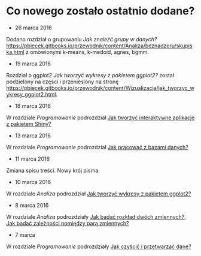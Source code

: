 # Co nowego zostało ostatnio dodane?


* 26 marca 2016

Dodano rozdział o grupowaniu *Jak znaleźć grupy w danych?* https://pbiecek.gitbooks.io/przewodnik/content/Analiza/beznadzoru/skupiska.html
z omówionymi k-means, k-medoid, agnes, bgmm.

* 19 marca 2016

Rozdział o ggplot2 *Jak tworzyć wykresy z pakietem ggplot2?* został podzielony na części i przeniesiony na stronę https://pbiecek.gitbooks.io/przewodnik/content/Wizualizacja/jak_tworzyc_wykresy_ggplot2.html.

* 18 marca 2016

W rozdziale *Programowanie* podrozdział 
[Jak tworzyć interaktywne aplikacje z pakietem Shiny?](https://pbiecek.gitbooks.io/przewodnik/content/Programowanie/jak_tworzyc_aplikajce.html)

* 13 marca 2016

W rozdziale *Programowanie* podrozdział 
[Jak pracować z bazami danych?](https://pbiecek.gitbooks.io/przewodnik/content/Programowanie/jak_pracowac_z_bazami_danych.html)

* 11 marca 2016

Zmiana spisu treści. Nowy krój pisma.

* 10 marca 2016

W rozdziale *Analiza* podrozdział 
[Jak tworzyć wykresy z pakietem ggplot2?](https://pbiecek.gitbooks.io/przewodnik/content/Analiza/jak_tworzyc_wykresy_ggplot2.html)

* 8 marca 2016

W rozdziale *Analiza* podrozdziały 
[Jak badać rozkład dwóch zmiennych?](https://pbiecek.gitbooks.io/przewodnik/content/Analiza/jak_badac_rozklad_dwoch_zmiennych.html), 
[Jak badać zależności pomiędzy parą zmiennych?](https://pbiecek.gitbooks.io/przewodnik/content/Analiza/jak_badac_zaleznosci_pomiedzy_para_zmiennych.html)

* 7 marca

W rozdziale *Programowanie* podrozdziały [Jak czyścić i przetwarzać dane?](https://pbiecek.gitbooks.io/przewodnik/content/Programowanie/czyscic_przetwarzac.html)



